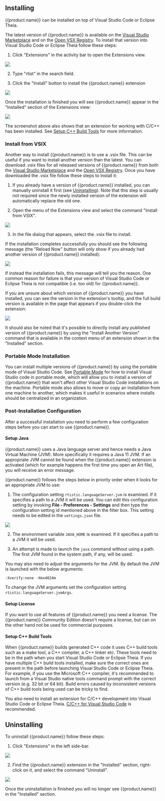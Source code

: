 
## Installing

{{product.name}} can be installed on top of Visual Studio Code or Eclipse Theia.

The latest version of {{product.name}} is available on the [Visual Studio Marketplace](https://marketplace.visualstudio.com/search?term=%22rtist%20in%20code%22&target=VSCode&category=All%20categories&sortBy=Relevance) and on the [Open VSX Registry](https://open-vsx.org/). To install that version into Visual Studio Code or Eclipse Theia follow these steps:

1) Click "Extensions" in the activity bar to open the Extensions view.

![](images/extensions_in_sidebar.png)

2) Type "rtist" in the search field.

3) Click the "Install" button to install the {{product.name}} extension

![](images/rtistic_ce_extension.png)

Once the installation is finished you will see {{product.name}} appear in the "Installed" section of the Extensions view:

![](images/installed_extension.png)

The screenshot above also shows that an extension for working with C/C++ has been installed. See [Setup C++ Build Tools](#setup-c-build-tools) for more information.

### Install from VSIX
Another way to install {{product.name}} is to use a .vsix file. This can be useful if you want to install another version than the latest. You can download .vsix files for all released versions of {{product.name}} from both the [Visual Studio Marketplace](https://marketplace.visualstudio.com/items?itemName=HCLTechnologies.hcl-rtistic-ce) and the [Open VSX Registry](https://open-vsx.org/). Once you have downloaded the .vsix file follow these steps to install it:

1) If you already have a version of {{product.name}} installed, you can manually uninstall it first (see [Uninstalling](#uninstalling)). Note that this step is usually not required since the newly installed version of the extension will automatically replace the old one.

2) Open the menu of the Extensions view and select the command "Install from VSIX". 

![](images/vsix_install.png)

3) In the file dialog that appears, select the .vsix file to install.

If the installation completes successfully you should see the following message (the "Reload Now" button will only show if you already had another version of {{product.name}} installed):

![](images/vsix_installation_completed.png)

If instead the installation fails, this message will tell you the reason. One common reason for failure is that your version of Visual Studio Code or Eclipse Theia is not compatible (i.e. too old) for {{product.name}}.

If you are unsure about which version of {{product.name}} you have installed, you can see the version in the extension's tooltip, and the full build version is available in the page that appears if you double-click the extension:

![](images/extension_tooltip.png)

It should also be noted that it's possible to directly install any published version of {{product.name}} by using the "Install Another Version" command that is available in the context menu of an extension shown in the "Installed" section.

### Portable Mode Installation
You can install multiple versions of {{product.name}} by using the portable mode of Visual Studio Code. See [Portable Mode](https://code.visualstudio.com/docs/editor/portable) for how to install Visual Studio code in portable mode, which will allow you to install a version of {{product.name}} that won't affect other Visual Studio Code installations on the machine. Portable mode also allows to move or copy an installation from one machine to another, which makes it useful in scenarios where installs should be centralized in an organization.

### Post-Installation Configuration
After a successful installation you need to perform a few configuration steps before you can start to use {{product.name}}.

#### Setup Java
{{product.name}} uses a Java language server and hence needs a Java Virtual Machine (JVM). More specifically it requires a Java 11 JVM. If an appropriate JVM cannot be found when the {{product.name}} extension is activated (which for example happens the first time you open an Art file), you will receive an error message.

{{product.name}} follows the steps below in priority order when it looks for an appropriate JVM to use:

1) The configuration setting `rtistic.languageServer.jvm` is examined. If it specifies a path to a JVM it will be used. You can edit this configuration setting by invoking **File - Preferences - Settings** and then type the configuration setting id mentioned above in the filter box. This setting needs to be edited in the `settings.json` file.

![](images/jvm_setting.png)

2) The environment variable `JAVA_HOME` is examined. If it specifies a path to a JVM it will be used.
   
3) An attempt is made to launch the `java` command without using a path. The first JVM found in the system path, if any, will be used.

You may also need to adjust the arguments for the JVM. By default the JVM is launched with the below arguments:

`-Xverify:none -Xmx4024m`

To change the JVM arguments set the configuration setting `rtistic.languageServer.jvmArgs`.

#### Setup License
If you want to use all features of {{product.name}} you need a license. The {{product.name}} Community Edition doesn't require a license, but can on the other hand not be used for commercial purposes.

#### Setup C++ Build Tools
When {{product.name}} builds generated C++ code it uses C++ build tools such as a make tool, a C++ compiler, a C++ linker etc. These tools need to be in the path when you start Visual Studio Code or Eclipse Theia. If you have multiple C++ build tools installed, make sure the correct ones are present in the path before launching Visual Studio Code or Eclipse Theia. For example, if you use the Microsoft C++ compiler, it's recommended to launch from a Visual Studio native tools command prompt with the correct version (e.g. 32 bit or 64 bit). Build errors caused by inconsistent versions of C++ build tools being used can be tricky to find.

You also need to install an extension for C/C++ development into Visual Studio Code or Eclipse Theia. [C/C++ for Visual Studio Code](https://code.visualstudio.com/docs/languages/cpp) is recommended.

## Uninstalling
To uninstall {{product.name}} follow these steps:

1) Click "Extensions" in the left side-bar.

![](images/extensions_in_sidebar.png)

2) Find the {{product.name}} extension in the "Installed" section, right-click on it, and select the command "Uninstall".

![](images/uninstall.png)

Once the uninstallation is finished you will no longer see {{product.name}} in the "Installed" section.
